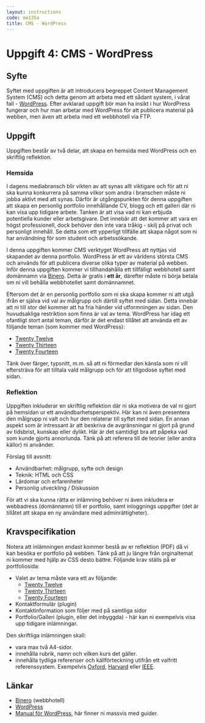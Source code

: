 ```yaml
---
layout: instructions
code: me135a
title: CMS - WordPress
---
```


# Uppgift 4: CMS - WordPress

## Syfte

Syftet med uppgiften är att introducera begreppet Content Management System (CMS) och detta genom att arbeta med ett sådant system, i vårat fall - [WordPress][wordpress]. Efter avklarad uppgift bör man ha insikt i hur WordPress fungerar och hur man arbetar med WordPress för att publicera material på webben, men även att arbeta med ett webbhotell via FTP.

## Uppgift

Uppgiften består av två delar, att skapa en hemsida med WordPress och en skriftlig reflektion.

### Hemsida

I dagens mediabransch blir vikten av att synas allt viktigare och för att ni ska kunna konkurrera på samma vilkor som andra i branschen måste ni jobba aktivt med att synas. Därför är utgångspunkten för denna uppgiften att skapa en personlig portfolio innehållande CV, blogg och ett galleri där ni kan visa upp tidigare arbete. Tanken är att visa vad ni kan erbjuda potentiella kunder eller arbetsgivare. Det innebär att det kommer att vara en högst professionell, dock behöver den inte vara tråkig - skilj på privat och personligt innehåll. Se detta som ett ypperligt tillfälle att skapa något som ni har användning för som student och arbetssökande.

I denna uppgiften kommer CMS verktyget WordPress att nyttjas vid skapandet av denna portfolio. WordPress är ett av världens största CMS och används för att publicera diverse olika typer av material på webben. Inför denna uppgiften kommer vi tillhandahålla ett tillfälligt webbhotell samt domännamn via [Binero][binero]. Detta är gratis i __ett år__, därefter måste ni börja betala om ni vill behålla webbhotellet samt domännamnet.

Eftersom det är en personlig portfolio som ni ska skapa kommer ni att utgå ifrån er själva vid val av målgrupp och därtill syftet med sidan. Detta innebär att ni till stor del kommer att ha fria händer vid utformningen av sidan. Den huvudsakliga restriktion som finns är val av tema. WordPress har idag ett ofantligt stort antal teman, därför är det endast tillåtet att använda ett av följande teman (som kommer med WordPress):

* [Twenty Twelve][twentytwelve]
* [Twenty Thirteen][twentythirteen]
* [Twenty Fourteen][twentyfourteen]

Tänk över färger, typsnitt, m.m. så att ni förmedlar den känsla som ni vill eftersträva för att tilltala vald målgrupp och för att tillgodose syftet med sidan.

### Reflektion

Uppgiften inkluderar en skriftlig reflektion där ni ska motivera de val ni gjort på hemsidan ur ett användbarhetsperspektiv. Här kan ni även presentera den målgrupp ni valt och hur den relaterar till syftet med sidan. En annan aspekt som är intressant är att beskriva de avgränsningar ni gjort på grund av tidsbrist, kunskap eller dylikt. Här är det samtidigt bra att påpeka vad som kunde gjorts annorlunda. Tänk på att referera till de teorier (eller andra källor) ni använder.

Förslag till avsnitt:

* Användbarhet: målgrupp, syfte och design
* Teknik: HTML och CSS
* Lärdomar och erfarenheter
* Personlig utveckling / Diskussion

För att vi ska kunna rätta er inlämning behöver ni även inkludera er webbadress (domännamn) till er portfolio, samt inloggnings uppgifter (det är tillåtet att skapa en ny användare med adminrättigheter).

## Kravspecifikation

Notera att inlämningen endast kommer bestå av er reflektion (PDF) då vi kan besöka er portfolio på webben. Tänk på att ju längre från orginaltemat ni kommer med hjälp av CSS desto bättre. Följande krav ställs på er portfoliosida:

* Valet av tema måste vara ett av följande:
    * [Twenty Twelve][twentytwelve]
    * [Twenty Thirteen][twentythirteen]
    * [Twenty Fourteen][twentyfourteen]
* Kontaktformulär (plugin)
* Kontaktinformation som följer med på samtliga sidor
* Portfolio/Galleri (plugin, eller det inbyggda) - här kan ni exempelvis visa upp tidigare inlämningar.

Den skriftliga inlämningen skall:

* vara max två A4-sidor.
* innehålla rubrik, namn och vilken kurs det gäller.
* innehålla tydliga referenser och källförteckning utifrån ett valfritt referenssystem. Exempelvis [Oxford][oxford], [Harvard][harvard] eller [IEEE][ieee].

## Länkar

* [Binero][binero] (webbhotell)
* [WordPress][wordpress]
* [Manual för WordPress][codex], här finner ni massvis med guider.


[binero]: http://www.binero.se/
[wordpress]: http://wordpress.org/
[codex]: http://codex.wordpress.org/
[ieee]: http://www.ieee.org/documents/ieeecitationref.pdf
[oxford]: http://www.ub.umu.se/skriva/skriva-referenser/referenser-oxford
[harvard]: http://www.ub.umu.se/skriva/skriva-referenser/referenser-harvard
[twentytwelve]: http://wordpress.org/themes/twentytwelve
[twentythirteen]: http://wordpress.org/themes/twentythirteen
[twentyfourteen]: http://wordpress.org/themes/twentyfourteen
